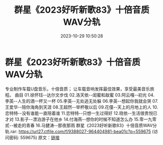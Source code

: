 ﻿---
title: 群星《2023好听新歌83》十倍音质WAV分轨
date: 2023-10-29 10:50:28
categories: WAV车载音乐、镜像
tags: 华语中文
---
# 群星《2023好听新歌83》十倍音质WAV分轨

专业制作车载U盘音乐，十倍音质；
让车载音响发挥最佳效果，享受最美音乐旅程。
曲目
01.徐怀钰--达尔文步伐
02.洛天依--闺蜜和敌蜜
03.阿云嘎--初光
04.李英--人生的酒一杯又一杯
05.李英--无处逃无处躲
06.李英--想起你我就会哭
07.王爱华--陪你海角到天涯
08.王超然--举杯敬以后
09.花僮--天上的月地上的人
10.恋特特--没有谁能一直陪着谁
11.恋特特--只想一生过得好
12.晓依--生活很贵悦已才对
13.影子--漂泊游子在他乡
14.付海燕--想你的时候不知道怎么办
15.零一九零贰--被走的青春
16.马健涛--那夜那雨
群星《2023好听新歌83》十倍音质WAV分轨.rar: https://url27.ctfile.com/f/9388027-964404981-bea01c?p=559675
(访问密码: 559675)
原文：[链接](https://blog.sina.com.cn/s/blog_1647c7e76010313o5.html)